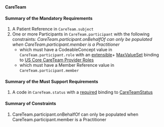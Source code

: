 **CareTeam**

#### Summary of the Mandatory Requirements
1.  A Patient Reference  in `CareTeam.subject`
1. One or more  Participants  in `CareTeam.participant`
 with the following constraints: *CareTeam.participant.onBehalfOf can only be populated when CareTeam.participant.member is a Practitioner*
      - which must have a  CodeableConcept value  in `CareTeam.participant.role`
with an [extensible](http://hl7.org/fhir/R4/terminologies.html#extensible)\+ [MaxValueSet](general-guidance.html#max-binding)
 binding to [US Core CareTeam Provider Roles](ValueSet-us-core-careteam-provider-roles.html)
      - which must have a Member Reference value  in `CareTeam.participant.member`

#### Summary of the Must Support Requirements
1.  A  code  in `CareTeam.status`
with a [required](http://hl7.org/fhir/R4/terminologies.html#required)
 binding to [CareTeamStatus](http://hl7.org/fhir/ValueSet/care-team-status)

#### Summary of Constraints
1. CareTeam.participant.onBehalfOf can only be populated when CareTeam.participant.member is a Practitioner